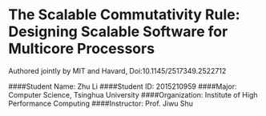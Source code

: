 # The Scalable Commutativity Rule: Designing Scalable Software for Multicore Processors
Authored jointly by MIT and Havard, Doi:10.1145/2517349.2522712  

####Student Name: Zhu Li
####Student ID: 2015210959
####Major: Computer Science, Tsinghua University
####Organization: Institute of High Performance Computing
####Instructor: Prof. Jiwu Shu


